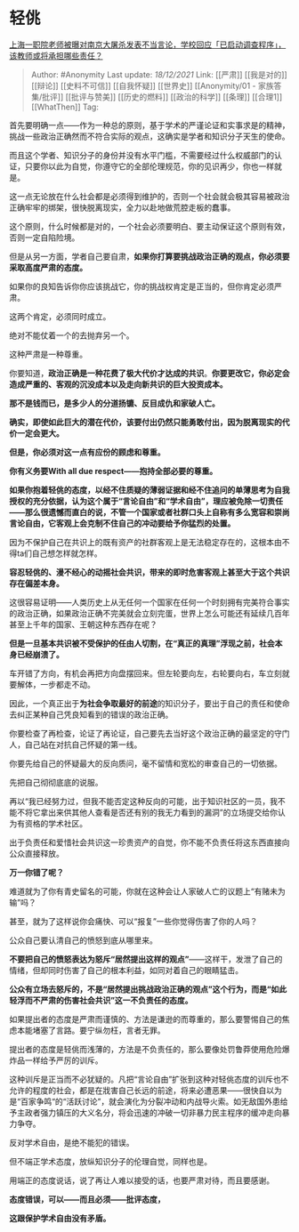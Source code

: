 # 轻佻
[上海一职院老师被曝对南京大屠杀发表不当言论，学校回应「已启动调查程序」，该教师或将承担哪些责任？](https://www.zhihu.com/question/506361711/answer/2273592980)

> Author: #Anonymity
> Last update: *18/12/2021*
> Link: [[严肃]] [[我是对的]] [[辩论]] [[史料不可信]] [[自我怀疑]] [[世界史]] [[Anonymity/01 - 家族答集/批评]] [[批评与赞美]] [[历史的燃料]] [[政治的科学]] [[条理]] [[合理1]] [[WhatThen]]
> Tag:

首先要明确一点——作为一种总的原则，基于学术的严谨论证和实事求是的精神，挑战一些政治正确然而不符合实际的观点，这确实是学者和知识分子天生的使命。

而且这个学者、知识分子的身份并没有水平门槛，不需要经过什么权威部门的认证，只要你以此为自觉，你遵守它的全部伦理规范，你的见识再少，你也一样就是。

这一点无论放在什么社会都是必须得到维护的，否则一个社会就会极其容易被政治正确牢牢的绑架，很快脱离现实，全力以赴地做荒腔走板的蠢事。

这个原则，什么时候都是对的，一个社会必须要明白、要主动保证这个原则有效，否则一定自陷险境。

但是从另一方面，学者自己要自肃，**如果你打算要挑战政治正确的观点，你必须要采取高度严肃的态度。**

如果你的良知告诉你你应该挑战它，你的挑战权肯定是正当的，但你肯定必须严肃。

这两个肯定，必须同时成立。

绝对不能仗着一个的去抛弃另一个。

这种严肃是一种尊重。

你要知道，**政治正确是一种花费了极大代价才达成的共识**。**你要更改它，你必定会造成严重的、客观的沉没成本以及走向新共识的巨大投资成本。**

**那不是钱而已，是多少人的分道扬镳、反目成仇和家破人亡。**

**确实，即使如此巨大的潜在代价，该要付出仍然只能勇敢付出，因为脱离现实的代价一定会更大。**

**但是，你必须对这一点有应份的顾虑和尊重。**

**你有义务要With all due respect——抱持全部必要的尊重。**

**如果你抱着轻佻的态度，以经不住质疑的薄弱证据和经不住追问的单薄思考为自我授权的充分依据，认为这个属于“言论自由”和“学术自由”，理应被免除一切责任——那么很遗憾而直白的说，不管一个国家或者社群口头上自称有多么宽容和崇尚言论自由，它客观上会克制不住自己的冲动要给予你猛烈的处置。**

因为不保护自己在共识上的既有资产的社群客观上是无法稳定存在的，这根本由不得ta们自己想怎样就怎样。

**容忍轻佻的、漫不经心的动摇社会共识，带来的即时危害客观上甚至大于这个共识存在偏差本身。**

这很容易证明——人类历史上从无任何一个国家在任何一个时刻拥有完美符合事实的政治正确，如果政治正确不完美就会立刻完蛋，世界上怎么可能还有延续几百年甚至上千年的国家、王朝这种东西存在呢？

**但是一旦基本共识被不受保护的任由人切割，在“真正的真理”浮现之前，社会本身已经崩溃了。**

车开错了方向，有机会再把方向盘摆回来。但左轮要向左，右轮要向右，车立刻就要解体，一步都走不动。

因此，一个真正出于**为社会争取最好的前途**的知识分子，要出于自己的责任和使命去纠正某种自己凭良知看到的错误的政治正确。

你要检查了再检查，论证了再论证，自己要先去当好这个政治正确的最坚定的守门人，自己站在对抗自己怀疑的第一线。

你要先给自己的怀疑最大的反向质问，毫不留情和宽松的审查自己的一切依据。

先把自己彻彻底底的说服。

再以“我已经努力过，但我不能否定这种反向的可能，出于知识社区的一员，我不能不将它拿出来供其他人查看是否还有别的我无力看到的漏洞”的立场提交给你认为有资格的学术社区。

出于负责任和爱惜社会共识这一珍贵资产的自觉，你不能不负责任将这东西直接向公众直接释放。

**万一你错了呢？**

难道就为了你有青史留名的可能，你就在这种会让人家破人亡的议题上“有赌未为输”吗？

甚至，就为了这样说你会痛快、可以“报复”一些你觉得伤害了你的人吗？

公众自己要认清自己的愤怒到底从哪里来。

**不要把自己的愤怒表达为怒斥“居然提出这样的观点”**——这样干，发泄了自己的情绪，但却同时伤害了自己的根本利益，如同对着自己的眼睛猛击。

**公众有立场去怒斥的，不是“居然提出挑战政治正确的观点”这个行为，而是“如此轻浮而不严肃的伤害社会共识”这一不负责任的态度。**

如果提出者的态度是严肃而谨慎的、方法是谦逊的而尊重的，那么要警惕自己的焦虑本能堵塞了言路。要宁纵勿枉，言者无罪。

提出者的态度是轻佻而浅薄的，方法是不负责任的，那么要像处罚鲁莽使用危险爆炸品一样给予严厉的训斥。

这种训斥是正当而不必犹疑的。凡把“言论自由”扩张到这种对轻佻态度的训斥也不允许的程度的社会，都是在戕害自己长远的前途，将来必遭恶果——很快自以为是“百家争鸣“的“活跃讨论”，就会演化为分裂冲动和内战导火索。如无敌国外患给予主政者强力镇压的大义名分，将会迅速的冲破一切非暴力民主程序的缓冲走向暴力争夺。

反对学术自由，是绝不能犯的错误。

但不端正学术态度，放纵知识分子的伦理自觉，同样也是。

用端正的态度说话，说了再让人难以接受的话，也要严肃对待，而且要感谢。

**态度错误，可以——而且必须——批评态度，**

**这跟保护学术自由没有矛盾。**

